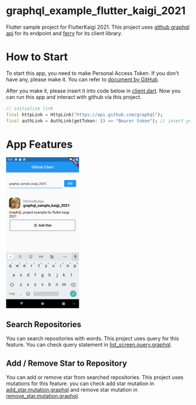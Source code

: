 # graphql_example_flutter_kaigi_2021

Flutter sample project for FlutterKaigi 2021.
This project uses [github graphql api](https://docs.github.com/ja/graphql) for its endpoint and [ferry](https://github.com/gql-dart/ferry) for its client library.

# How to Start

To start this app, you need to make Personal Access Token.
If you don't have any, please make it.
You can refer to [document by GitHub](https://docs.github.com/ja/authentication/keeping-your-account-and-data-secure/creating-a-personal-access-token).

After you make it, please insert it into code below in [client.dart](./lib/network/client/client.dart).
Now you can run this app and interact with github via this project.

```dart
// initialize link
final httpLink = HttpLink("https://api.github.com/graphql");
final authLink = AuthLink(getToken: () => "Bearer token"); // insert your token here
```

# App Features
<img src="./docs/images/app_list_image.png" alt="アプリイメージ" width="200"/>

## Search Repositories
You can search repositories with words.
This project uses query for this feature.
You can check query statement in [list_screen.query.graphql](lib/screen/list_screen/graphql/list_screen.query.graphql).

## Add / Remove Star to Repository
You can add or remove star from searched repositories.
This project uses mutations for this feature.
you can check add star mutation in [add_star.mutation.graphql](lib/network/mutation/add_star/graphql/add_star.mutation.graphql) and remove star mutation in [remove_star.mutation.graphql](lib/network/mutation/remove_star/graphql/remove_star.mutation.graphql).